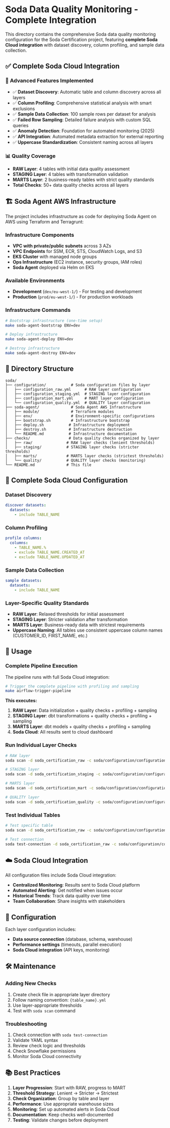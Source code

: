 # Soda Data Quality Monitoring - Complete Integration

This directory contains the comprehensive Soda data quality monitoring configuration for the Soda Certification project, featuring **complete Soda Cloud integration** with dataset discovery, column profiling, and sample data collection.

## ✅ **Complete Soda Cloud Integration**

### 🚀 **Advanced Features Implemented**
- ✅ **Dataset Discovery**: Automatic table and column discovery across all layers
- ✅ **Column Profiling**: Comprehensive statistical analysis with smart exclusions
- ✅ **Sample Data Collection**: 100 sample rows per dataset for analysis
- ✅ **Failed Row Sampling**: Detailed failure analysis with custom SQL queries
- ✅ **Anomaly Detection**: Foundation for automated monitoring (2025)
- ✅ **API Integration**: Automated metadata extraction for external reporting
- ✅ **Uppercase Standardization**: Consistent naming across all layers

### 📊 **Quality Coverage**
- **RAW Layer**: 4 tables with initial data quality assessment
- **STAGING Layer**: 4 tables with transformation validation
- **MARTS Layer**: 2 business-ready tables with strict quality standards
- **Total Checks**: 50+ data quality checks across all layers

## 🏗️ Soda Agent AWS Infrastructure

The project includes infrastructure as code for deploying Soda Agent on AWS using Terraform and Terragrunt:

### **Infrastructure Components**
- **VPC with private/public subnets** across 3 AZs
- **VPC Endpoints** for SSM, ECR, STS, CloudWatch Logs, and S3
- **EKS Cluster** with managed node groups
- **Ops Infrastructure** (EC2 instance, security groups, IAM roles)
- **Soda Agent** deployed via Helm on EKS

### **Available Environments**
- **Development** (`dev/eu-west-1/`) - For testing and development
- **Production** (`prod/eu-west-1/`) - For production workloads

### **Infrastructure Commands**
```bash
# Bootstrap infrastructure (one-time setup)
make soda-agent-bootstrap ENV=dev

# Deploy infrastructure
make soda-agent-deploy ENV=dev

# Destroy infrastructure
make soda-agent-destroy ENV=dev
```

## 📁 Directory Structure

```
soda/
├── configuration/           # Soda configuration files by layer
│   ├── configuration_raw.yml      # RAW layer configuration
│   ├── configuration_staging.yml  # STAGING layer configuration
│   ├── configuration_mart.yml     # MART layer configuration
│   └── configuration_quality.yml  # QUALITY layer configuration
├── soda-agent/              # Soda Agent AWS Infrastructure
│   ├── module/              # Terraform modules
│   ├── env/                 # Environment-specific configurations
│   ├── bootstrap.sh         # Infrastructure bootstrap
│   ├── deploy.sh           # Infrastructure deployment
│   ├── destroy.sh          # Infrastructure destruction
│   └── README.md           # Infrastructure documentation
├── checks/                 # Data quality checks organized by layer
│   ├── raw/               # RAW layer checks (lenient thresholds)
│   ├── staging/           # STAGING layer checks (stricter thresholds)
│   ├── marts/             # MARTS layer checks (strictest thresholds)
│   └── quality/           # QUALITY layer checks (monitoring)
└── README.md              # This file
```

## 🎯 Complete Soda Cloud Configuration

### **Dataset Discovery**
```yaml
discover datasets:
  datasets:
    - include TABLE_NAME
```

### **Column Profiling**
```yaml
profile columns:
  columns:
    - TABLE_NAME.%
    - exclude TABLE_NAME.CREATED_AT
    - exclude TABLE_NAME.UPDATED_AT
```

### **Sample Data Collection**
```yaml
sample datasets:
  datasets:
    - include TABLE_NAME
```

### **Layer-Specific Quality Standards**
- **RAW Layer**: Relaxed thresholds for initial assessment
- **STAGING Layer**: Stricter validation after transformation
- **MARTS Layer**: Business-ready data with strictest requirements
- **Uppercase Naming**: All tables use consistent uppercase column names (CUSTOMER_ID, FIRST_NAME, etc.)

## 🚀 Usage

### **Complete Pipeline Execution**
The pipeline runs with full Soda Cloud integration:

```bash
# Trigger the complete pipeline with profiling and sampling
make airflow-trigger-pipeline
```

**This executes:**
1. **RAW Layer**: Data initialization + quality checks + profiling + sampling
2. **STAGING Layer**: dbt transformations + quality checks + profiling + sampling
3. **MARTS Layer**: dbt models + quality checks + profiling + sampling
4. **Soda Cloud**: All results sent to cloud dashboard

### Run Individual Layer Checks
```bash
# RAW layer
soda scan -d soda_certification_raw -c soda/configuration/configuration_raw.yml soda/checks/raw/

# STAGING layer
soda scan -d soda_certification_staging -c soda/configuration/configuration_staging.yml soda/checks/staging/

# MARTS layer
soda scan -d soda_certification_mart -c soda/configuration/configuration_mart.yml soda/checks/marts/

# QUALITY layer
soda scan -d soda_certification_quality -c soda/configuration/configuration_quality.yml soda/checks/quality/
```

### Test Individual Tables
```bash
# Test specific table
soda scan -d soda_certification_raw -c soda/configuration/configuration_raw.yml soda/checks/raw/customers.yml

# Test connection
soda test-connection -d soda_certification_raw -c soda/configuration/configuration_raw.yml
```

## ☁️ Soda Cloud Integration

All configuration files include Soda Cloud integration:
- **Centralized Monitoring**: Results sent to Soda Cloud platform
- **Automated Alerting**: Get notified when issues occur
- **Historical Trends**: Track data quality over time
- **Team Collaboration**: Share insights with stakeholders

## 🔧 Configuration

Each layer configuration includes:
- **Data source connection** (database, schema, warehouse)
- **Performance settings** (timeouts, parallel execution)
- **Soda Cloud integration** (API keys, monitoring)

## 🛠️ Maintenance

### Adding New Checks
1. Create check file in appropriate layer directory
2. Follow naming convention: `{table_name}.yml`
3. Use layer-appropriate thresholds
4. Test with `soda scan` command

### Troubleshooting
1. Check connection with `soda test-connection`
2. Validate YAML syntax
3. Review check logic and thresholds
4. Check Snowflake permissions
5. Monitor Soda Cloud connectivity

## 📚 Best Practices

1. **Layer Progression**: Start with RAW, progress to MART
2. **Threshold Strategy**: Lenient → Stricter → Strictest
3. **Check Organization**: Group by table and layer
4. **Performance**: Use appropriate warehouse sizes
5. **Monitoring**: Set up automated alerts in Soda Cloud
6. **Documentation**: Keep checks well-documented
7. **Testing**: Validate changes before deployment
